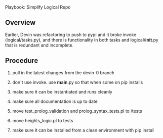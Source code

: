 Playbook: Simplify Logical Repo

## Overview

Earlier, Devin was refactoring to push to pypi and it broke invoke (logical/tasks.py), and there is functionality in both tasks and logical/__init__.py that is redundant and incomplete.





## Procedure

1. pull in the latest changes from the devin-0 branch
2. don't use invoke. use __main__.py so that when some on pip installs

3. make sure it can be instantiated and runs cleanly
4. make sure all documentation is up to date
8.  move test_prolog_validation and prolog_syntax_tests.pl to /tests
9. move heights_logic.pl to tests
10. make sure it can be installed from a clean environment with pip install


